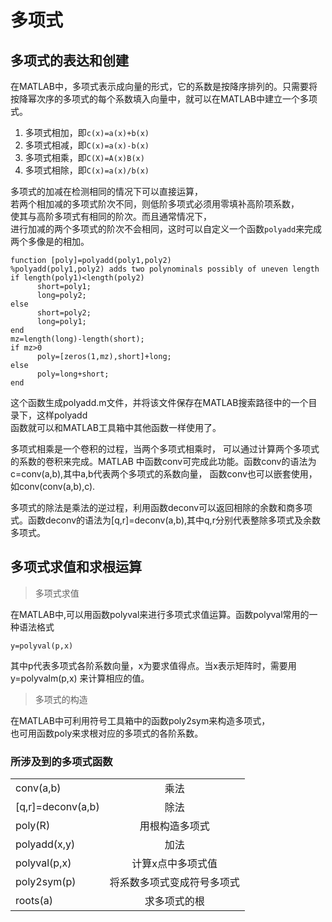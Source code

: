 # 多项式
## 多项式的表达和创建
在MATLAB中，多项式表示成向量的形式，它的系数是按降序排列的。只需要将按降幂次序的多项式的每个系数填入向量中，就可以在MATLAB中建立一个多项式。

1. 多项式相加，即`c(x)=a(x)+b(x)`
2. 多项式相减，即`C(x)=a(x)-b(x)`
3. 多项式相乘，即`C(X)=A(x)B(x)`
4. 多项式相除，即`C(x)=a(x)/b(x)`

多项式的加减在检测相同的情况下可以直接运算，  
若两个相加减的多项式阶次不同，则低阶多项式必须用零填补高阶项系数，  
使其与高阶多项式有相同的阶次。而且通常情况下，  
进行加减的两个多项式的阶次不会相同，这时可以自定义一个函数`polyadd`来完成两个多像是的相加。  
```
function [poly]=polyadd(poly1,poly2)
%polyadd(poly1,poly2) adds two polynominals possibly of uneven length
if length(poly1)<length(poly2)
      short=poly1;
      long=poly2;
else
      short=poly2;
      long=poly1;
end
mz=length(long)-length(short);
if mz>0
      poly=[zeros(1,mz),short]+long;
else
      poly=long+short;
end

```

这个函数生成polyadd.m文件，并将该文件保存在MATLAB搜索路径中的一个目录下，这样polyadd  
函数就可以和MATLAB工具箱中其他函数一样使用了。


多项式相乘是一个卷积的过程，当两个多项式相乘时，
可以通过计算两个多项式的系数的卷积来完成。MATLAB
中函数conv可完成此功能。函数conv的语法为c=conv(a,b),其中a,b代表两个多项式的系数向量，  函数conv也可以嵌套使用，如conv(conv(a,b),c).

多项式的除法是乘法的逆过程，利用函数deconv可以返回相除的余数和商多项式。函数deconv的语法为[q,r]=deconv(a,b),其中q,r分别代表整除多项式及余数多项式。  

## 多项式求值和求根运算

> 多项式求值

在MATLAB中,可以用函数polyval来进行多项式求值运算。函数polyval常用的一种语法格式  
```
y=polyval(p,x)

```
其中p代表多项式各阶系数向量，x为要求值得点。当x表示矩阵时，需要用y=polyvalm(p,x)
来计算相应的值。

> 多项式的构造

在MATLAB中可利用符号工具箱中的函数poly2sym来构造多项式，  
也可用函数poly来求根对应的多项式的各阶系数。  

### 所涉及到的多项式函数

|  |  |
| ------| :------: | 
| conv(a,b) | 乘法 |
| [q,r]=deconv(a,b) | 除法  |
| poly(R)| 用根构造多项式|
|polyadd(x,y)| 加法 |
|polyval(p,x)| 计算x点中多项式值|
|poly2sym(p)|将系数多项式变成符号多项式|
|roots(a)|求多项式的根|
